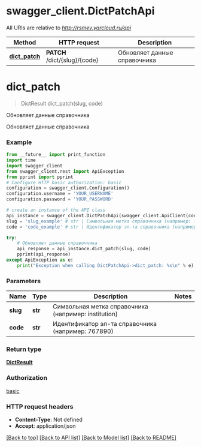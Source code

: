 # swagger_client.DictPatchApi

All URIs are relative to *http://rsmev.yarcloud.ru/api*

Method | HTTP request | Description
------------- | ------------- | -------------
[**dict_patch**](DictPatchApi.md#dict_patch) | **PATCH** /dict/{slug}/{code} | Обновляет данные справочника

# **dict_patch**
> DictResult dict_patch(slug, code)

Обновляет данные справочника

Обновляет данные справочника

### Example
```python
from __future__ import print_function
import time
import swagger_client
from swagger_client.rest import ApiException
from pprint import pprint
# Configure HTTP basic authorization: basic
configuration = swagger_client.Configuration()
configuration.username = 'YOUR_USERNAME'
configuration.password = 'YOUR_PASSWORD'

# create an instance of the API class
api_instance = swagger_client.DictPatchApi(swagger_client.ApiClient(configuration))
slug = 'slug_example' # str | Символьная метка справочника (например: institution)
code = 'code_example' # str | Идентификатор эл-та справочника (например: 767890)

try:
    # Обновляет данные справочника
    api_response = api_instance.dict_patch(slug, code)
    pprint(api_response)
except ApiException as e:
    print("Exception when calling DictPatchApi->dict_patch: %s\n" % e)
```

### Parameters

Name | Type | Description  | Notes
------------- | ------------- | ------------- | -------------
 **slug** | **str**| Символьная метка справочника (например: institution) | 
 **code** | **str**| Идентификатор эл-та справочника (например: 767890) | 

### Return type

[**DictResult**](DictResult.md)

### Authorization

[basic](../README.md#basic)

### HTTP request headers

 - **Content-Type**: Not defined
 - **Accept**: application/json

[[Back to top]](#) [[Back to API list]](../README.md#documentation-for-api-endpoints) [[Back to Model list]](../README.md#documentation-for-models) [[Back to README]](../README.md)

